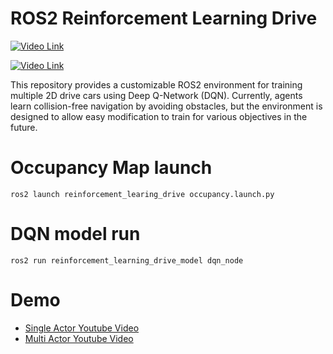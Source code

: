 # ROS2 Reinforcement Learning Drive

[![Video Link](https://i.postimg.cc/bwH7m6fh/24-11-17-Multi-Agent-Reinforcement-Learning-in-a-Gazebo-Simulation-with-ROS2-online-video-cutter-co.gif)](https://youtu.be/bUbSTZI5w8k)

[![Video Link](https://i.postimg.cc/N09kH4H1/RL-multi-example-2024-11-10-01-05-03-online-video-cutter-com.gif)](https://youtu.be/7srWDqT24MA)

This repository provides a customizable ROS2 environment for training multiple 2D drive cars using Deep Q-Network (DQN). Currently, agents learn collision-free navigation by avoiding obstacles, but the environment is designed to allow easy modification to train for various objectives in the future.

# Occupancy Map launch
```
ros2 launch reinforcement_learing_drive occupancy.launch.py
```

# DQN model run
```
ros2 run reinforcement_learning_drive_model dqn_node
```

# Demo
- [Single Actor Youtube Video](https://youtu.be/kQk4VJepGPk)
- [Multi Actor Youtube Video](https://youtu.be/7srWDqT24MA)
